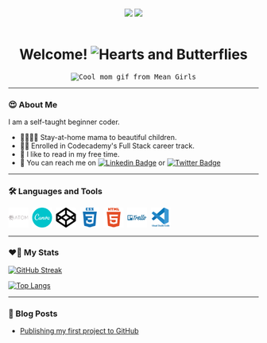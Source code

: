<div id="header" align="center">
  <img src="https://media.giphy.com/media/hpXdHPfFI5wTABdDx9/giphy.gif" width="200" alt="">
  <div id="badges">
    <a href="https://www.linkedin.com/in/natashavankan/" target="_blank"><img src="https://img.shields.io/badge/LinkedIn-9cf?logo=linkedin&logoColor=ff69b4&style=plastic"></a>
    <a href="https://twitter.com/laladyvankan" target="_blank"><img src="https://img.shields.io/badge/Twitter-9cf?logo=twitter&logoColor=ff69b4&style=plastic"></a>
  </div>
  <img src="https://komarev.com/ghpvc/?username=ladyvankan&style=plastic&color=ff69b4" alt="">
  <h1>
    Welcome!
    <img src="https://media.giphy.com/media/m55nhkd9L6jrVaNxHC/giphy.gif" alt="Hearts and Butterflies" width="50">
  </h1>
</div>
 
 <div align="center">
  <kbd><img src="https://media.giphy.com/media/3otPoBRKROJl9UbqMM/giphy.gif" alt="Cool mom gif from Mean Girls"></kbd>
</div>

---

### 😍 About Me
I am a self-taught beginner coder.
- 👨‍👩‍👧‍👦 Stay-at-home mama to beautiful children.
- 👩‍💻 Enrolled in Codecademy's Full Stack career track.
- 📖 I like to read in my free time.
- 💌 You can reach me on [![Linkedin Badge](https://img.shields.io/badge/LinkedIn-9cf?logo=linkedin&logoColor=ff69b4&style=plastic)](https://www.linkedin.com/in/natashavankan/) or [![Twitter Badge](https://img.shields.io/badge/Twitter-9cf?logo=twitter&logoColor=ff69b4&style=plastic)](https://twitter.com/laladyvankan)

---

### 🛠️ Languages and Tools
<div>
  <img src="https://github.com/devicons/devicon/blob/master/icons/atom/atom-original-wordmark.svg" title="Atom" alt="Atom" width="40" height="40"/>&nbsp;
  <img src="https://github.com/devicons/devicon/blob/master/icons/canva/canva-original.svg" title="Canva" alt="Canva" width="40" height="40"/>&nbsp;
  <img src="https://github.com/devicons/devicon/blob/master/icons/codepen/codepen-plain.svg" title="Codepen" alt="Codepen" width="40" height="40"/>&nbsp;
  <img src="https://github.com/devicons/devicon/blob/master/icons/css3/css3-plain-wordmark.svg"  title="CSS3" alt="CSS" width="40" height="40"/>&nbsp;
  <img src="https://github.com/devicons/devicon/blob/master/icons/html5/html5-plain-wordmark.svg" title="HTML5" alt="HTML" width="40" height="40"/>&nbsp;
  <img src="https://github.com/devicons/devicon/blob/master/icons/trello/trello-plain-wordmark.svg" title="Trello" alt="Trello" width="40" height="40"/>&nbsp;
  <img src="https://github.com/devicons/devicon/blob/master/icons/vscode/vscode-original-wordmark.svg" title="VSCode" alt="VSCode" width="40" height="40"/>&nbsp;
</div>

---

### ❤️‍🔥 My Stats
[![GitHub Streak](http://github-readme-streak-stats.herokuapp.com?user=ladyvankan&theme=dracula&date_format=M%20j%5B%2C%20Y%5D)](https://git.io/streak-stats)
<!--[![GitHub Streak](http://github-readme-streak-stats.herokuapp.com?user=ladyvankan&theme=blueberry_duo&date_format=M%20j%5B%2C%20Y%5D&background=BE3572&stroke=000000&border=000000&ring=2AAACBAC&dates=0BF7FF&sideNums=FF09BB)](https://git.io/streak-stats)-->

[![Top Langs](https://github-readme-stats.vercel.app/api/top-langs/?username=ladyvankan&show_icons=true&theme=dracula)](https://github.com/anuraghazra/github-readme-stats)

---

### 📓 Blog Posts

<!-- BLOG-POST-LIST:START -->
- [Publishing my first project to GitHub](https://ladyvankan.wordpress.com/2022/05/27/does-this-work/)
<!-- BLOG-POST-LIST:END -->



<!--<img src="https://media.giphy.com/media/KE5qyapWk5nT4hi1Cg/giphy.gif" alt="" width="50">-->
<!--# ladyvankan.github.io-->
